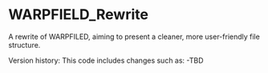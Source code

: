 # WARPFIELD_Rewrite
A rewrite of WARPFILED, aiming to present a cleaner, more user-friendly file structure.

Version history:
This code includes changes such as:
    -TBD